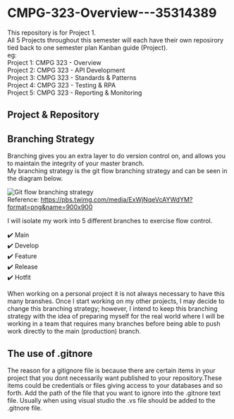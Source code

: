 # CMPG-323-Overview---35314389
This repository is for Project 1. <br />
All 5 Projects throughout this semester will each have their own reposirory tied back to one semester plan Kanban guide (Project).<br />
eg: <br />
Project 1: CMPG 323 - Overview <br />
Project 2: CMPG 323 - API Development <br />
Project 3: CMPG 323 - Standards & Patterns <br />
Project 4: CMPG 323 - Testing & RPA <br />
Project 5: CMPG 323 - Reporting & Monitoring <br />

## Project & Repository 

## Branching Strategy
Branching gives you an extra layer to do version control on, and allows you to maintain the integrity of your master branch. <br />
My branching strategy is the git flow branching strategy and can be seen in the diagram below.

![Git flow branching strategy](https://user-images.githubusercontent.com/53267265/184179834-49ff60a5-24e1-4de4-aafb-94077b6b89fb.png) <br />
Reference: [https://pbs.twimg.com/media/ExWjNqeVcAYWdYM?format=png&name=900x900 ](https://twitter.com/gitkraken/status/1375184717549539339)

I will isolate my work into 5 different branches to exercise flow control. <br />

✔️ Main <br />
✔️ Develop <br />
✔️ Feature <br />
✔️ Release <br />
✔️ Hotfit <br />

When working on a personal project it is not always necessary to have this many branshes. Once I start working on my other projects, I may decide to change this branching strategy; however, I intend to keep this branching strategy with the idea of preparing myself for the real world where I will be working in a team that requires many branches before being able to push work directly to the main (production) branch. 

## The use of .gitnore
The reason for a gitignore file is because there are certain items in your project that you dont necessarily want published to your repository.These items could be credentials or files giving access to your databases and so forth. 
Add the path of the file that you want to ignore into the .gitnore text file.
Usually when using visual studio the .vs file should be added to the .gitnore file.

## 
